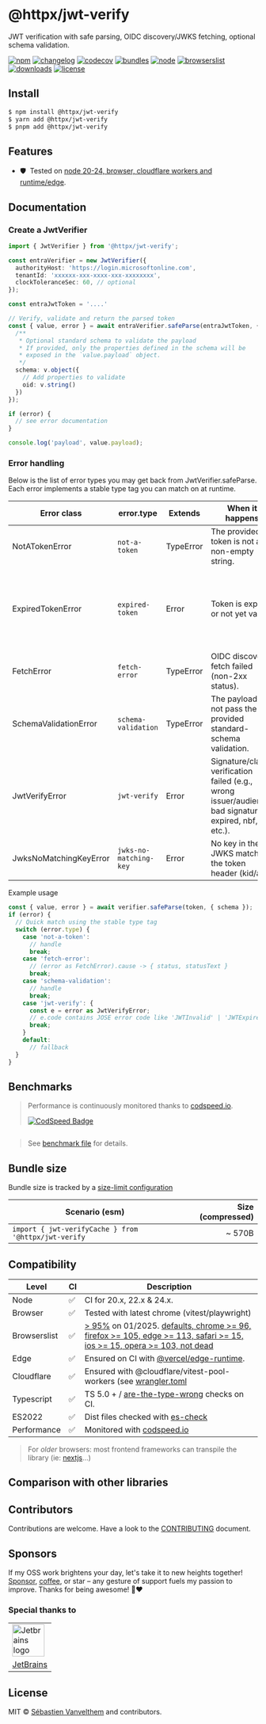 # @httpx/jwt-verify

JWT verification with safe parsing, OIDC discovery/JWKS fetching, 
optional schema validation.

[![npm](https://img.shields.io/npm/v/@httpx/jwt-verify?style=for-the-badge&label=Npm&labelColor=444&color=informational)](https://www.npmjs.com/package/@httpx/jwt-verify)
[![changelog](https://img.shields.io/static/v1?label=&message=changelog&logo=github&style=for-the-badge&labelColor=444&color=informational)](https://github.com/belgattitude/httpx/blob/main/packages/jwt-verify/CHANGELOG.md)
[![codecov](https://img.shields.io/codecov/c/github/belgattitude/httpx?logo=codecov&label=Unit&flag=httpx-jwt-verify-unit&style=for-the-badge&labelColor=444)](https://app.codecov.io/gh/belgattitude/httpx/tree/main/packages%2Fjwt-verify)
[![bundles](https://img.shields.io/static/v1?label=&message=esm@treeshake&logo=webpack&style=for-the-badge&labelColor=444&color=informational)](https://github.com/belgattitude/httpx/blob/main/packages/jwt-verify/.size-limit.cjs)
[![node](https://img.shields.io/static/v1?label=Node&message=20%2b&logo=node.js&style=for-the-badge&labelColor=444&color=informational)](#compatibility)
[![browserslist](https://img.shields.io/static/v1?label=Browser&message=%3E96%25&logo=googlechrome&style=for-the-badge&labelColor=444&color=informational)](#compatibility)
[![downloads](https://img.shields.io/npm/dm/@httpx/jwt-verify?style=for-the-badge&labelColor=444)](https://www.npmjs.com/package/@httpx/jwt-verify)
[![license](https://img.shields.io/npm/l/@httpx/jwt-verify?style=for-the-badge&labelColor=444)](https://github.com/belgattitude/httpx/blob/main/LICENSE)

## Install

```bash
$ npm install @httpx/jwt-verify
$ yarn add @httpx/jwt-verify
$ pnpm add @httpx/jwt-verify
```

## Features

- 🛡️&nbsp; Tested on [node 20-24, browser, cloudflare workers and runtime/edge](#compatibility).

## Documentation

### Create a JwtVerifier

```typescript
import { JwtVerifier } from '@httpx/jwt-verify';

const entraVerifier = new JwtVerifier({
  authorityHost: 'https://login.microsoftonline.com',
  tenantId: 'xxxxxx-xxx-xxxx-xxx-xxxxxxxx',
  clockToleranceSec: 60, // optional
});

const entraJwtToken = '....'

// Verify, validate and return the parsed token
const { value, error } = await entraVerifier.safeParse(entraJwtToken, {
  /**
   * Optional standard schema to validate the payload
   * If provided, only the properties defined in the schema will be
   * exposed in the `value.payload` object.
   */
  schema: v.object({
    // Add properties to validate  
    oid: v.string()    
  })
});

if (error) {
  // see error documentation  
}

console.log('payload', value.payload);
```

### Error handling

Below is the list of error types you may get back from JwtVerifier.safeParse. Each error implements a stable type tag you can match on at runtime.

| Error class               | error.type             | Extends     | When it happens                                                                                          | Notes |
|---------------------------|------------------------|-------------|-----------------------------------------------------------------------------------------------------------|-------|
| NotATokenError            | `not-a-token`          | TypeError   | The provided token is not a non-empty string.                                                             | — |
| ExpiredTokenError         | `expired-token`        | Error       | Token is expired or not yet valid.                                                                        | Reserved type; jose typically reports expiry which surfaces as JwtVerifyError for now. |
| FetchError                | `fetch-error`          | TypeError   | OIDC discovery fetch failed (non-2xx status).                                                             | cause carries `{ status, statusText }`. |
| SchemaValidationError     | `schema-validation`    | TypeError   | The payload did not pass the provided standard-schema validation.                                         | — |
| JwtVerifyError            | `jwt-verify`           | Error       | Signature/claims verification failed (e.g., wrong issuer/audience, bad signature, expired, nbf, etc.).   | has `.code` from underlying JOSEError (e.g. `JWTInvalid`, `JWTExpired`) and `.cause`. |
| JwksNoMatchingKeyError    | `jwks-no-matching-key` | Error       | No key in the JWKS matched the token header (kid/alg).                                                    | May surface depending on verifier strategy. |

Example usage

```ts
const { value, error } = await verifier.safeParse(token, { schema });
if (error) {
  // Quick match using the stable type tag
  switch (error.type) {
    case 'not-a-token':
      // handle
      break;
    case 'fetch-error':
      // (error as FetchError).cause -> { status, statusText }
      break;
    case 'schema-validation':
      // handle
      break;
    case 'jwt-verify': {
      const e = error as JwtVerifyError;
      // e.code contains JOSE error code like 'JWTInvalid' | 'JWTExpired' ...
      break;
    }
    default:
      // fallback
  }
}
```



## Benchmarks

> Performance is continuously monitored thanks to [codspeed.io](https://codspeed.io/belgattitude/httpx). 
>
> [![CodSpeed Badge](https://img.shields.io/endpoint?url=https://codspeed.io/badge.json)](https://codspeed.io/belgattitude/httpx)

```

```

> See [benchmark file](https://github.com/belgattitude/httpx/blob/main/packages/jwt-verify/bench) for details.

## Bundle size

Bundle size is tracked by a [size-limit configuration](https://github.com/belgattitude/httpx/blob/main/packages/jwt-verify/.size-limit.ts)

| Scenario (esm)                              | Size (compressed) |
|---------------------------------------------|------------------:|
| `import { jwt-verifyCache } from '@httpx/jwt-verify`      |            ~ 570B |


## Compatibility

| Level        | CI | Description                                                                                                                                                                                                                                                                                                                                                                              |
|--------------|----|------------------------------------------------------------------------------------------------------------------------------------------------------------------------------------------------------------------------------------------------------------------------------------------------------------------------------------------------------------------------------------------|  
| Node         | ✅  | CI for 20.x, 22.x & 24.x.                                                                                                                                                                                                                                                                                                                                                                |
| Browser      | ✅  | Tested with latest chrome (vitest/playwright)                                                                                                                                                                                                                                                                                                                                            |
| Browserslist | ✅  | [> 95%](https://browserslist.dev/?q=ZGVmYXVsdHMsIGNocm9tZSA%2BPSA5NiwgZmlyZWZveCA%2BPSAxMDUsIGVkZ2UgPj0gMTEzLCBzYWZhcmkgPj0gMTUsIGlvcyA%2BPSAxNSwgb3BlcmEgPj0gMTAzLCBub3QgZGVhZA%3D%3D) on 01/2025. [defaults, chrome >= 96, firefox >= 105, edge >= 113, safari >= 15, ios >= 15, opera >= 103, not dead](https://github.com/belgattitude/httpx/blob/main/packages/jwt-verify/.browserslistrc) |
| Edge         | ✅  | Ensured on CI with [@vercel/edge-runtime](https://github.com/vercel/edge-runtime).                                                                                                                                                                                                                                                                                                       | 
| Cloudflare   | ✅  | Ensured with @cloudflare/vitest-pool-workers (see [wrangler.toml](https://github.com/belgattitude/httpx/blob/main/devtools/vitest/wrangler.toml)                                                                                                                                                                                                                                         |
| Typescript   | ✅  | TS 5.0 + / [are-the-type-wrong](https://github.com/arethetypeswrong/arethetypeswrong.github.io) checks on CI.                                                                                                                                                                                                                                                                            |
| ES2022       | ✅  | Dist files checked with [es-check](https://github.com/yowainwright/es-check)                                                                                                                                                                                                                                                                                                             |
| Performance  | ✅  | Monitored with [codspeed.io](https://codspeed.io/belgattitude/httpx)                                                                                                                                                                                                                                                                                                                     |

> For _older_ browsers: most frontend frameworks can transpile the library (ie: [nextjs](https://nextjs.org/docs/app/api-reference/next-config-js/transpilePackages)...)

## Comparison with other libraries

## Contributors

Contributions are welcome. Have a look to the [CONTRIBUTING](https://github.com/belgattitude/httpx/blob/main/CONTRIBUTING.md) document.

## Sponsors

If my OSS work brightens your day, let's take it to new heights together!
[Sponsor](<[sponsorship](https://github.com/sponsors/belgattitude)>), [coffee](<(https://ko-fi.com/belgattitude)>),
or star – any gesture of support fuels my passion to improve. Thanks for being awesome! 🙏❤️

### Special thanks to

<table>
  <tr>
    <td>
      <a href="https://www.jetbrains.com/?ref=belgattitude" target="_blank">
         <img width="65" src="https://asset.brandfetch.io/idarKiKkI-/id53SttZhi.jpeg" alt="Jetbrains logo" />
      </a>
    </td>
  </tr>
  <tr>
    <td align="center">
      <a href="https://www.jetbrains.com/?ref=belgattitude" target="_blank">JetBrains</a>
    </td>
   </tr>
</table>

## License

MIT © [Sébastien Vanvelthem](https://github.com/belgattitude) and contributors.

